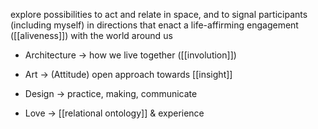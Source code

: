 
explore possibilities to act and relate in space, and to signal participants (including myself) in directions that enact a life-affirming engagement ([[aliveness]]) with the world around us

* Architecture -> how we live together ([[involution]])
* Art -> (Attitude) open approach towards [[insight]]
* Design -> practice, making, communicate

* Love -> [[relational ontology]] & experience


